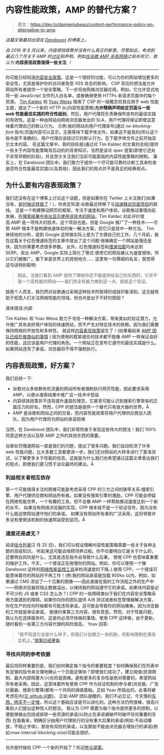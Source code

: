 # 内容性能政策，AMP 的替代方案？

> 原文：<https://dev.to/damienjubeau/content-performance-policy-an-alternative-to-amp>

*这篇文章最初出现在 [Dareboost](https://www.dareboost.com/) 的博客上。*

*自 2016 年 8 月以来，内容绩效政策并没有什么真正的新意。尽管如此，考虑到最近几个月关于 AMP 的[讨论](https://twitter.com/molily/status/866697258976366592)和声明，例如[在谷歌 AMP 杀死网络](https://www.theregister.co.uk/2017/05/19/open_source_insider_google_amp_bad_bad_bad/)之前杀死它，我认为* **内容表现政策值得一些关注** *！*

* * *

你可能已经知道[内容安全政策](http://blog.dareboost.com/en/2016/08/content-security-policy-secure-your-website/)。这是一个很好的功能，可以为你的网站增加更多的安全性，尤其是保护你的访问者免受 XSS 攻击的影响。
CSP 背后的想法是允许网站所有者提供一个安全策略，下一步将由网络浏览器应用。例如，它允许显式地将一些 JavaScript 文件列入白名单，或者确保使用 HTTPs 来请求页面中的每个资源。
[Tim Kaldec](https://timkadlec.com/2016/02/a-standardized-alternative-to-amp/) 和 [Yoav Weiss](https://blog.yoav.ws/) 借用了 CSP 的一般概念将其应用于 web 性能主题，提出了一个新的 HTTP 头(内容性能策略)**允许精确声明给定页面与一些 web 性能最佳实践的符合性级别**。然后，用户代理将负责确保所宣布的最佳实践的有效性。这是一种由网站向网络浏览器发出的 SLA，用户代理将保证即使这意味着代理自己的默认行为。
示例:我的网站向用户代理宣布(通过 *no-blocking-font* 指令)页面内容可以显示，无需等待下载字体文件。如果这不是真的(所以这个指令是不准确的)，用户代理应该绕过它的默认行为，在下载字体文件之前开始显示文本内容。
在这篇文章中，我的目标是(通过对 Tim Kaldec 的文章的总结)提供一些关于内容性能策略背后动机的背景知识，当然是谈论 spec 提案(即使它还处于非常早期的阶段)，并且至少关注我们当前可能面临的内容性能策略的限制。
事实上，在 Dareboost 团队中，我们致力于提供一个尽可能可靠的诊断工具来检查是否符合性能最佳实践(以及其他)，因此我们的观点并不是真正的经典观点。

## 为什么要有内容表现政策？

我们还没有在这个博客上讨论这个话题，但是如果你在 Twitter 上关注我们(如果没有，[是时候这样做了](https://twitter.com/DareBoost)！)，你肯定知道:谷歌最近转移了与[加速移动页面项目](https://www.ampproject.org/)的路线。
这是一个构建移动网页的框架，专注于速度和用户体验。谷歌推动事情向前发展，[在搜索结果中突出显示使用该技术的网站](http://searchengineland.com/google-to-launch-amp-in-search-results-february-24-2016-242902)。Tim Kaldec 对此评价很高:AMP 是一项伟大的技术，这个项目也是。但是 Google 推广了一种技术——尽管 AMP 根本不是构建快速体验的唯一解决方案，但它只是其中一种方法。
Tim 继续他的分析，提到 Google 这样做实际上是为了方便自己的工作。几个月前，我在这篇关于红色慢速标签的文章中提出了这个问题:很难确定一个网站是慢还是快，因为你需要考虑很多参数。
此外，红色慢速标签和[慢速加载](https://blog.dareboost.com/en/2015/06/google-slow-to-load-ongoing-test/)均未达到 SERP。突出 AMP，Google 实际上简化了等式:使用它的网站被认为速度很快，所以它们被推广。接下来是世界上的其他地方……
这里有一句蒂姆的名言，我觉得这句话特别聪明:

> 因此，当我们看到 AMP 提供了哪些你还不能提供给自己的东西时，它并不是一个高性能的网站——我们完全有能力做到这一点。就是这个验证。

就我个人而言，我仍然对谷歌通过采用这种技术所取得的成就印象深刻，这无疑有助于拓宽人们关注网络性能的领域。但也许是出于不好的原因？

液体错误:内部

Tim Kaldec 和 Yoav Weiss 致力于寻找一种解决方案，带来类似的验证潜力，允许推广具有良好用户体验的快速网站，而不产生对特定技术的依赖。因为我们需要保持网络的开放性和多样性。
就这样[内容表现政策](http://wicg.github.io/ContentPerformancePolicy/)诞生了！(如果看起来 [AMP 团队已经在做类似的事情](https://timkadlec.com/2016/02/a-standardized-alternative-to-amp/#comment-2533868150) )
因为使用的框架或任何技术都不能像 AMP 一样保证良好的性能，这应该是用户代理的角色。一个网站正在宣布它遵守的最佳实践是什么。如果网站违背了承诺，浏览器将不得不强制执行。

## 内容表现政策，好方案？

我们总结一下:

*   谷歌对众多依赖有机流量的网站所有者强制执行网页性能，因此要求采用 AMP，以便从搜索结果中推广这一技术中受益
*   内容绩效政策并不违背提升速度的理念，它甚至可能认识到搜索引擎带来的正面压力的好处。然而，CPP 的想法是提供一个替代只有放大器的世界。Â
*   AMP 是谷歌和网站之间的交易，而内容性能政策将用户代理供应商加入团队，因为用户代理将为网站的承诺担保

当然，在 Dareboost 团队中，我们非常热衷于发现这些伟大的想法！我们 100%同意这种方法以及除 AMP 之外的其他东西的需要。

谷歌处罚慢速网站一直是我们的问题，提出了很多问题。我们自动检测了许多 web 性能问题，比大多数工具都更进一步。我们还对网站的大样本进行了基准测试，以了解更多关于性能的信息。这就是为什么我们也希望通过这篇文章表达我们的观点，即使我们更习惯于谈论最终的建议。Â

### 利益相关者相互依存

第一个可能值得关注的困难可能是考虑采用 CPP 的三方之间的狭窄关系:搜索引擎、用户代理供应商和网站所有者。如果没有搜索引擎的激励，CPP 可能会停留在网络性能世界，一个有趣的工具，但不会像 AMP 一样帮助推动速度达到一个新的水平。
如果没有网络浏览器的实现，CPP 根本就不是一个验证信号，因为没有什么能迫使网站遵守他们的承诺。
如果没有网站所有者的广泛采用，这将导致许多没有使用该机制的快速网站受到惩罚。Â

### 速度还是虚无？

阅读[指令列表](http://wicg.github.io/ContentPerformancePolicy/#directives)(2 月 25 日)，我们可以假设理解内容性能策略需要一些关于各种主题的高级知识。
听起来这可能会阻碍领养过程。你不仅要明白它是关于什么的，还要明白风险是什么，尤其是违反指令会导致什么后果。
使用 CPP 也意味着重要的维护工作。今天，一个错误正在拖慢你的网站。例如，你可以使用一个像 Dareboost 这样的[网络性能监控工具](http://www.dareboost.com)来检测速度的下降。).使用 CPP，一个错误可能意味着你的网站将不再工作！(例:我的网站承诺是加载 800ko 以内。例如，如果通过 CMS 添加了一个沉重的图像——因此直接在我的工作流程之外的生产中——网络浏览器将阻止数据溢出，以保持我的网站遵守它的承诺。如果块内容是必不可少的 JS 或者 CSS 怎么办？)
CPP 的一些障碍类似于我们在内容安全策略采用方面遇到的障碍。如果你向你的团队提供 A/B 测试或者标签管理器解决方案，你在生产的任何时候都有可能违背承诺。这可能会导致你的网站瘫痪，因为浏览器的工作就是保证承诺。
能够约束第三方内容，很有意思。然而，对于性能问题，我认为在选择服务时，这是你必须尽快做的事情。使用 CPP 这样做，由于更新，随时看到一些第三方内容代理的风险很高。
Yoav 回答:

> “我不知道它会是什么样子，但我们计划建立一些机制，将影响限制在某些主机上。”[提案已经更新](https://github.com/WICG/ContentPerformancePolicy/pull/11/files)

### 寻找共同的参考依据

最后但同样重要的是，我们如何确定每个指令的重要程度？如何确保我们在列表中有足够的指令来合理地确认一个页面足够快？即使我们成功了，建立阈值(资源限制、最大内部阻塞大小)也将是困难。避免更多的复杂性是绝对需要的，希望网站所有者采用。因此，这意味着所有使用 CPP 作为验证机制的参与者(浏览器、广告拦截器、搜索引擎等)都有一个共同的阈值基础。正如 Yoav 所指出的，此事将被考虑在内([见 github 问题](https://github.com/WICG/ContentPerformancePolicy/issues/10))。
正如 AMP 团队提醒的，我们不必忘记，今天慢的[东西，明天不一定慢](https://paulbakaus.com/2016/02/26/life-after-amp/)，所以这个基础应该是可以进化的。这种方法仍然很棒，很高兴看到人们提出这种惊人的想法。
我认为 CPP 需要为每个指令提供更多的控制，以便能够做出包括或排除一些资源的承诺(以防止在承诺被破坏时破坏任何重要的东西)
在我看来，明确区分由用户代理执行的没有重大后果的承诺(例如:不自动播放，不阻止字体)，那些有风险的承诺，以及那些不能由浏览器合理执行的承诺(例如:max-internal-blocking-size)可能会很好。

* * *

也许是时候给 CPP 一个新的开始了？欢迎[参与提案](https://github.com/wicg/ContentPerformancePolicy/)。